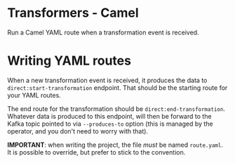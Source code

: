 # Transformers - Camel

Run a Camel YAML route when a transformation event is received. 

# Writing YAML routes

When a new transformation event is received, it produces the data to `direct:start-transformation` endpoint. That should be the starting
route for your YAML routes.

The end route for the transformation should be `direct:end-transformation`. Whatever data is produced to this endpoint, will then 
be forward to the Kafka topic pointed to via `--produces-to` option (this is managed by the operator, and you don't need to worry with that).

**IMPORTANT**: when writing the project, the file _must_ be named `route.yaml`. It is possible to override, but prefer to stick to the convention.
